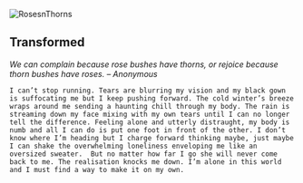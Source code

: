 
![RosesnThorns](C:\Users\abbyb\OneDrive\Documents\SDV503)

## Transformed

*We can complain because rose bushes have thorns, or rejoice because thorn bushes have roses. – Anonymous* 

	I can’t stop running. Tears are blurring my vision and my black gown is suffocating me but I keep pushing forward. The cold winter’s breeze wraps around me sending a haunting chill through my body. The rain is streaming down my face mixing with my own tears until I can no longer tell the difference. Feeling alone and utterly distraught, my body is numb and all I can do is put one foot in front of the other. I don’t know where I’m heading but I charge forward thinking maybe, just maybe I can shake the overwhelming loneliness enveloping me like an oversized sweater.  But no matter how far I go she will never come back to me. The realisation knocks me down. I’m alone in this world and I must find a way to make it on my own.
